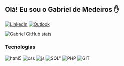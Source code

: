 

## Olá! Eu sou o Gabriel de Medeiros ✋

[![LinkedIn](https://img.shields.io/badge/LinkedIn-0077B5?style=for-the-badge&logo=linkedin&logoColor=white)](www.linkedin.com/in/gabriel-medeiros-2449532a3)
[![Outlook](https://img.shields.io/badge/Microsoft_Outlook-0078D4?style=for-the-badge&logo=microsoft-outlook&logoColor=white)](gabrielde.2000medeiros@Outlook.com)



![Gabriel GitHub stats](https://github-readme-stats.vercel.app/api?username=GabrielMedeirosGM&show_icons=true&theme=dracula)


### Tecnologias 

<div style="display: inline_block">
  <img align="center" alt="html5" src="https://img.shields.io/badge/HTML5-E34F26?style=for-the-badge&logo=html5&logoColor=white" />
  <img align="center" alt="css" src="https://img.shields.io/badge/CSS3-1572B6?style=for-the-badge&logo=css3&logoColor=white" />
  <img align="center" alt="js" src="https://img.shields.io/badge/JavaScript-F7DF1E?style=for-the-badge&logo=javascript&logoColor=black" />
  <img align="center" alt=SQL" src=https://img.shields.io/badge/MySQL-00000F?style=for-the-badge&logo=mysql&logoColor=whit />
  <img align="center" alt="PHP" src="https://img.shields.io/badge/PHP-777BB4?style=for-the-badge&logo=php&logoColor=white" />
    <img align="center" alt="GIT" src="https://img.shields.io/badge/GitHub-100000?style=for-the-badge&logo=github&logoColor=white" />
</div><br/>

